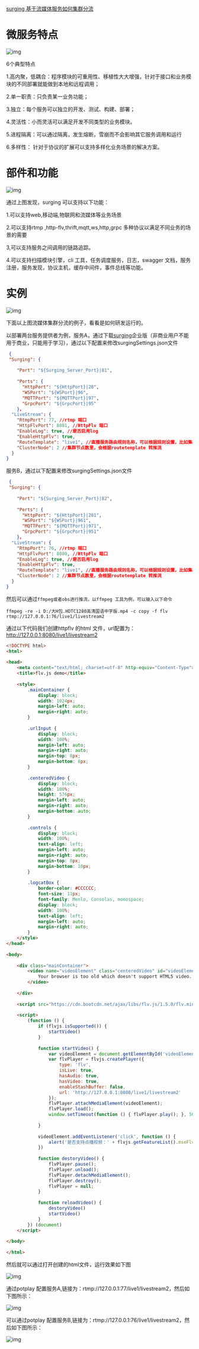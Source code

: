 [surging 基于流媒体服务如何集群分流](https://www.cnblogs.com/fanliang11/p/14749259.html)

# 微服务特点

![img](https://img2020.cnblogs.com/blog/192878/202105/192878-20210509224537675-793749450.png)

 

 

6个典型特点

1.高内聚，低耦合：程序模块的可重用性、移植性大大增强，针对于接口和业务模块的不同部署就能做到本地和远程调用；

2.单一职责：只负责某一业务功能；

3.独立：每个服务可以独立的开发、测试、构建、部署；

4.灵活性：小而灵活可以满足开发不同类型的业务模块。

5.进程隔离：可以通过隔离，发生熔断，雪崩而不会影响其它服务调用和运行

6.多样性： 针对于协议的扩展可以支持多样化业务场景的解决方案。

# 部件和功能

![img](https://img2020.cnblogs.com/blog/192878/202105/192878-20210509225956451-67661614.png)

通过上图发现，surging 可以支持以下功能：

1.可以支持web,移动端,物联网和流媒体等业务场景

2.可以支持rtmp ,http-flv,thrift,mqtt,ws,http,grpc 多种协议以满足不同业务的场景的需要

3,可以支持服务之间调用的链路追踪。

4.可以支持扫描模块引擎，cli 工具，任务调度服务，日志，swagger 文档，服务注册，服务发现，协议主机，缓存中间件，事件总线等功能。

# 实例

![img](https://img2020.cnblogs.com/blog/192878/202105/192878-20210510041615931-638617077.png)

 

 

 

下面以上图流媒体集群分流的例子，看看是如何研发运行的。

 以部署两台服务提供者为例，服务A，通过下载[surging](https://github.com/microsurging/SurgingVista)企业版（非商业用户不能用于商业，只能用于学习），通过以下配置来修改surgingSettings.json文件

```json
 {
 "Surging": {
 
    "Port": "${Surging_Server_Port}|81",
     
    "Ports": {
      "HttpPort": "${HttpPort}|28",
      "WSPort": "${WSPort}|96",
      "MQTTPort": "${MQTTPort}|97",
      "GrpcPort": "${GrpcPort}|95"
    }，
  "LiveStream": {
    "RtmpPort": 77, //rtmp 端口
    "HttpFlvPort": 8081, //HttpFlv 端口
    "EnableLog": true, //是否启用log
    "EnableHttpFlv": true,
    "RouteTemplate": "live1", //直播服务路由规则名称，可以根据规则设置，比如集群节点2，可以设置live2, 集群节点3，可以设置live3
    "ClusterNode": 2 //集群节点数里，会根据routetemplate 转推流
  }
}
```

 

服务B，通过以下配置来修改surgingSettings.json文件

```json
 {
 "Surging": {
 
    "Port": "${Surging_Server_Port}|82",
     
    "Ports": {
      "HttpPort": "${HttpPort}|281",
      "WSPort": "${WSPort}|961",
      "MQTTPort": "${MQTTPort}|971",
      "GrpcPort": "${GrpcPort}|951"
    }，
  "LiveStream": {
    "RtmpPort": 76, //rtmp 端口
    "HttpFlvPort": 8080, //HttpFlv 端口
    "EnableLog": true, //是否启用log
    "EnableHttpFlv": true,
    "RouteTemplate": "live1", //直播服务路由规则名称，可以根据规则设置，比如集群节点2，可以设置live2, 集群节点3，可以设置live3
    "ClusterNode": 2 //集群节点数里，会根据routetemplate 转推流
  }
}
```

然后可以通过`ffmpeg或者obs进行推流，以ffmpeg 工具为例，可以输入以下命令`

```
ffmpeg -re -i D:/大H包.HDTC1280高清国语中字版.mp4 -c copy -f flv rtmp://127.0.0.1:76/live1/livestream2
```

通过以下代码我们创建httpflv 的html 文件，url配置为：http://127.0.0.1:8080/live1/livestream2 

```html
<!DOCTYPE html>
<html>
 
<head>
    <meta content="text/html; charset=utf-8" http-equiv="Content-Type">
    <title>flv.js demo</title>
 
    <style>
        .mainContainer {
            display: block;
            width: 1024px;
            margin-left: auto;
            margin-right: auto;
        }
 
        .urlInput {
            display: block;
            width: 100%;
            margin-left: auto;
            margin-right: auto;
            margin-top: 8px;
            margin-bottom: 8px;
        }
 
        .centeredVideo {
            display: block;
            width: 100%;
            height: 576px;
            margin-left: auto;
            margin-right: auto;
            margin-bottom: auto;
        }
 
        .controls {
            display: block;
            width: 100%;
            text-align: left;
            margin-left: auto;
            margin-right: auto;
            margin-top: 8px;
            margin-bottom: 10px;
        }
 
        .logcatBox {
            border-color: #CCCCCC;
            font-size: 11px;
            font-family: Menlo, Consolas, monospace;
            display: block;
            width: 100%;
            text-align: left;
            margin-left: auto;
            margin-right: auto;
        }
    </style>
</head>
 
<body>
     
    <div class="mainContainer">
        <video name="videoElement" class="centeredVideo" id="videoElement" controls width="1024" height="576" autoplay>
            Your browser is too old which doesn't support HTML5 video.
        </video>
 
    </div>
 
    <script src="https://cdn.bootcdn.net/ajax/libs/flv.js/1.5.0/flv.min.js"></script>
     
    <script>
        (function () {
            if (flvjs.isSupported()) {
                startVideo()
            }
 
            function startVideo() {
                var videoElement = document.getElementById('videoElement');
                var flvPlayer = flvjs.createPlayer({
                    type: 'flv',
                    isLive: true,
                    hasAudio: true,
                    hasVideo: true,
                    enableStashBuffer: false,
                    url: 'http://127.0.0.1:8080/live1/livestream2'
                });
                flvPlayer.attachMediaElement(videoElement);
                flvPlayer.load();
                window.setTimeout(function () { flvPlayer.play(); }, 500);
 
            }
 
            videoElement.addEventListener('click', function () {
                alert('是否支持点播视频：' + flvjs.getFeatureList().mseFlvPlayback + ' 是否支持httpflv直播流：' + flvjs.getFeatureList().mseLiveFlvPlayback)
            })
 
            function destoryVideo() {
                flvPlayer.pause();
                flvPlayer.unload();
                flvPlayer.detachMediaElement();
                flvPlayer.destroy();
                flvPlayer = null;
            }
 
            function reloadVideo() {
                destoryVideo()
                startVideo()
            }
        }) (document)
    </script>
     
</body>
 
</html>
```

然后就可以通过打开创建的html文件，运行效果如下图

![img](https://img2020.cnblogs.com/blog/192878/202105/192878-20210509233612417-1042942011.png)

 

 通过potplay 配置服务A,链接为：rtmp://127.0.0.1:77/live1/livestream2，然后如下图所示：

![img](https://img2020.cnblogs.com/blog/192878/202105/192878-20210509233921675-1021772211.png)

 

 可以通过potplay 配置服务B,链接为：rtmp://127.0.0.1:76/live1/livestream2，然后如下图所示：

![img](https://img2020.cnblogs.com/blog/192878/202105/192878-20210509234012825-752379305.png)